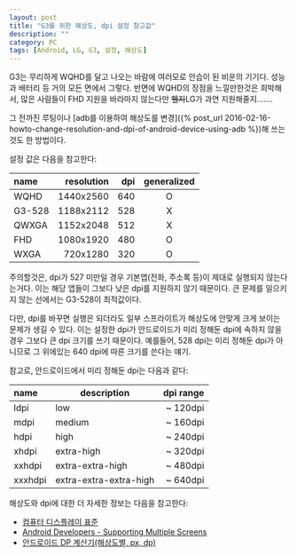 ```yaml
---
layout: post
title: "G3를 위한 해상도, dpi 설정 참고값"
description: ""
category: PC
tags: [Android, LG, G3, 설정, 해상도]
---
```


G3는 무리하게 WQHD를 달고 나오는 바람에 여러모로 안습이 된 비운의 기기다.
성능과 배터리 등 거의 모든 면에서 그렇다.
반면에 WQHD의 장점을 느낄만한것은 희박해서,
많은 사람들이 FHD 지원을 바라마지 않는다만 ~~헬지~~LG가 과연 지원해줄지…….

그 전까진 루팅이나 [adb를 이용하여 해상도를 변경]({% post_url 2016-02-16-howto-change-resolution-and-dpi-of-android-device-using-adb %})해 쓰는것도 한 방법이다.

설정 값은 다음을 참고한다:

| name   | resolution | dpi | generalized |
|:-------|-----------:|----:|:-----------:|
| WQHD   |  1440x2560 | 640 |      O      |
| G3-528 |  1188x2112 | 528 |      X      |
| QWXGA  |  1152x2048 | 512 |      X      |
| FHD    |  1080x1920 | 480 |      O      |
| WXGA   |   720x1280 | 320 |      O      |

주의할것은, dpi가 527 미만일 경우 기본앱(전화, 주소록 등)이 제대로 실행되지 않는다는거다.
이는 해당 앱들이 그보다 낮은 dpi를 지원하지 않기 때문이다.
큰 문제를 일으키지 않는 선에서는 G3-528이 최적값이다.

다만, dpi를 바꾸면 실행은 되더라도 일부 스프라이트가 해상도에 안맞게 크게 보이는 문제가 생길 수 있다.
이는 설정한 dpi가 안드로이드가 미리 정해둔 dpi에 속하지 않을 경우 그보다 큰 dpi 크기를 쓰기 때문이다.
예를들어, 528 dpi는 미리 정해둔 dpi가 아니므로 그 위에있는 640 dpi에 따른 크기를 쓴다는 얘기.

참고로, 안드로이드에서 미리 정해둔 dpi는 다음과 같다:

| name    | description            | dpi range |
|:--------|------------------------|----------:|
| ldpi    | low                    |  ~ 120dpi |
| mdpi    | medium                 |  ~ 160dpi |
| hdpi    | high                   |  ~ 240dpi |
| xhdpi   | extra-high             |  ~ 320dpi |
| xxhdpi  | extra-extra-high       |  ~ 480dpi |
| xxxhdpi | extra-extra-extra-high |  ~ 640dpi |

해상도와 dpi에 대한 더 자세한 정보는 다음을 참고한다:

- [컴퓨터 디스플레이 표준](https://ko.wikipedia.org/wiki/%EC%BB%B4%ED%93%A8%ED%84%B0_%EB%94%94%EC%8A%A4%ED%94%8C%EB%A0%88%EC%9D%B4_%ED%91%9C%EC%A4%80)
- [Android Developers - Supporting Multiple Screens](http://developer.android.com/intl/ko/guide/practices/screens_support.html)
- [안드로이드 DP 계산기(해상도별, px, dp)](http://lime.so/6)
